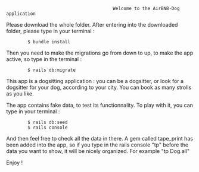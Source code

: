 											Welcome to the AirBNB-Dog application

Please download the whole folder. After entering into the downloaded folder, please type in your terminal :

			$ bundle install

Then you need to make the migrations go from down to up, to make the app active, so type in the terminal :

			$ rails db:migrate

This app is a dogsitting application : you can be a dogsitter, or look for a dogsitter for your dog, according to your city. You can book as many strolls as you like. 

The app contains fake data, to test its functionnality. To play with it, you can type in your terminal :

			$ rails db:seed
			$ rails console

And then feel free to check all the data in there. A gem called tape_print has been added into the app, so if you type in the rails console "tp" before the data you want to show, it will be nicely organized. For example "tp Dog.all"

Enjoy !
